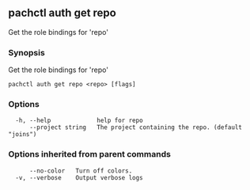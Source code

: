 ## pachctl auth get repo

Get the role bindings for 'repo'

### Synopsis

Get the role bindings for 'repo'

```
pachctl auth get repo <repo> [flags]
```

### Options

```
  -h, --help             help for repo
      --project string   The project containing the repo. (default "joins")
```

### Options inherited from parent commands

```
      --no-color   Turn off colors.
  -v, --verbose    Output verbose logs
```

